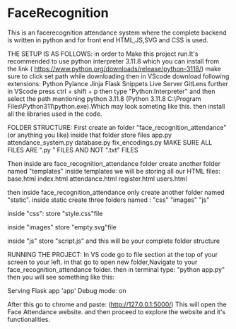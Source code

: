 # FaceRecognition
This is an facerecognition attendance system where the complete backend is written in python and for front end HTML,JS,SVG and CSS is used.

THE SETUP IS AS FOLLOWS:
in order to Make this project run.It's recommended to use python interpreter 3.11.8 which you can install from the link
( https://www.python.org/downloads/release/python-3118/) make sure to click set path while downloading
then in  VScode download following extensions:
Python
Pylance
Jinja
Flask Snippets
Live Server
GitLens
further in VScode press ctrl + shift + p
then type "Python:Interpreter"
and then select the path mentioning python 3.11.8
(Python 3.11.8 C:\Program Files\Python311\python.exe).Which may look someting like this.
then install all the libraries used in the code.

FOLDER STRUCTURE:
First create an folder 
"face_recognition_attendance"(or anything you like)
inside that folder store files
app.py
attendance_system.py
database.py
fix_encodings.py
MAKE SURE ALL FILES ARE ".py " FILES AND NOT ".txt" FILES

Then inside are face_recognition_attendance folder create another folder named "templates"
inside templates we will be storing all our HTML files:
base.html
index.html
attendance.html
register.html
users.html

then inside face_recognition_attendance only create another folder named "static".
inside static create three folders named :
"css"
"images"
"js"

inside "css":
store "style.css"file

inside "images"
store "empty.svg"file

inside "js"
store "script.js"
and this will be your complete folder structure 

RUNNING THE PROJECT:
In VS code go to file section at the top of your screen to your left.
in that go to open new folder,Navigate to your face_recognition_attendance folder.
then in terminal type:
"python app.py"
then you will see something like this:

Serving Flask app 'app'
Debug mode: on
   
After this go to chrome and paste:
(http://127.0.0.1:5000/)
This will open the Face Attendance website.
and then proceed to explore the website and it's functionalities.


